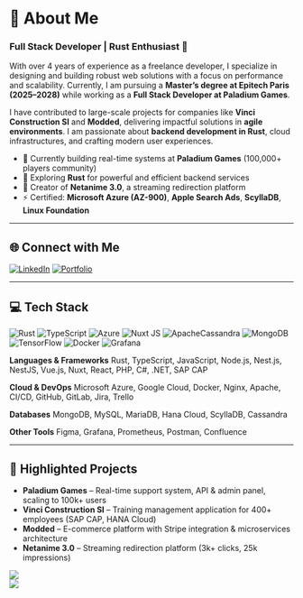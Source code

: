 # 💫 About Me

### Full Stack Developer | Rust Enthusiast 🦀

With over 4 years of experience as a freelance developer, I specialize in designing and building robust web solutions with a focus on performance and scalability. Currently, I am pursuing a **Master’s degree at Epitech Paris (2025–2028)** while working as a **Full Stack Developer at Paladium Games**.

I have contributed to large-scale projects for companies like **Vinci Construction SI** and **Modded**, delivering impactful solutions in **agile environments**.
I am passionate about **backend development in Rust**, cloud infrastructures, and crafting modern user experiences.

* 🔭 Currently building real-time systems at **Paladium Games** (100,000+ players community)
* 🌱 Exploring **Rust** for powerful and efficient backend services
* 💬 Creator of **Netanime 3.0**, a streaming redirection platform
* ⚡ Certified: **Microsoft Azure (AZ-900)**, **Apple Search Ads**, **ScyllaDB**, **Linux Foundation**

---

## 🌐 Connect with Me

[![LinkedIn](https://img.shields.io/badge/LinkedIn-%230077B5.svg?logo=linkedin\&logoColor=white)](https://linkedin.com/in/Maximilien-Grzeczka)
[![Portfolio](https://img.shields.io/badge/Portfolio-%23000000.svg?logo=vercel\&logoColor=white)](https://maxgrz.fr)

---

## 💻 Tech Stack
![Rust](https://img.shields.io/badge/rust-%23000000.svg?style=for-the-badge&logo=rust&logoColor=white) ![TypeScript](https://img.shields.io/badge/typescript-%23007ACC.svg?style=for-the-badge&logo=typescript&logoColor=white) ![Azure](https://img.shields.io/badge/azure-%230072C6.svg?style=for-the-badge&logo=microsoftazure&logoColor=white) ![Nuxt JS](https://img.shields.io/badge/Nuxt-002E3B?style=for-the-badge&logo=nuxt.js&logoColor=#00DC82) ![ApacheCassandra](https://img.shields.io/badge/cassandra-%231287B1.svg?style=for-the-badge&logo=apache-cassandra&logoColor=white) ![MongoDB](https://img.shields.io/badge/MongoDB-%234ea94b.svg?style=for-the-badge&logo=mongodb&logoColor=white) ![TensorFlow](https://img.shields.io/badge/TensorFlow-%23FF6F00.svg?style=for-the-badge&logo=TensorFlow&logoColor=white) ![Docker](https://img.shields.io/badge/docker-%230db7ed.svg?style=for-the-badge&logo=docker&logoColor=white) ![Grafana](https://img.shields.io/badge/grafana-%23F46800.svg?style=for-the-badge&logo=grafana&logoColor=white)

**Languages & Frameworks**
Rust, TypeScript, JavaScript, Node.js, Nest.js, NestJS, Vue.js, Nuxt, React, PHP, C#, .NET, SAP CAP

**Cloud & DevOps**
Microsoft Azure, Google Cloud, Docker, Nginx, Apache, CI/CD, GitHub, GitLab, Jira, Trello

**Databases**
MongoDB, MySQL, MariaDB, Hana Cloud, ScyllaDB, Cassandra

**Other Tools**
Figma, Grafana, Prometheus, Postman, Confluence

---

## 🚀 Highlighted Projects

* **Paladium Games** – Real-time support system, API & admin panel, scaling to 100k+ users
* **Vinci Construction SI** – Training management application for 400+ employees (SAP CAP, HANA Cloud)
* **Modded** – E-commerce platform with Stripe integration & microservices architecture
* **Netanime 3.0** – Streaming redirection platform (3k+ clicks, 25k impressions)

![](https://github-readme-streak-stats.herokuapp.com/?user=Maki-Grz&theme=dark&hide_border=false)<br/>
![](https://github-readme-stats.vercel.app/api/top-langs/?username=Maki-Grz&theme=dark&hide_border=false&include_all_commits=rue&count_private=true&layout=compact)
